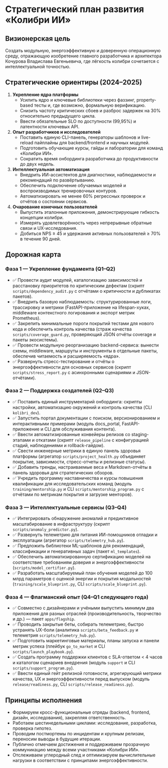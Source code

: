 # Стратегический план развития «Колибри ИИ»

## Визионерская цель
Создать модульную, энергоэффективную и доверенную операционную среду, отражающую изобретение главного разработчика и архитектора Кочурова Владислава Евгеньевича, где лёгкость колибри сочетается с интеллектуальной точностью.

## Стратегические ориентиры (2024–2025)
1. **Укрепление ядра платформы**
   - Усилить ядро и ключевые библиотеки через фаззинг, property-based тесты и, где возможно, формальную верификацию.
   - Снизить частоту критических сбоев и разброс задержек на 30% относительно предыдущего цикла.
   - Ввести обязательные SLO по доступности (99,95%) и латентности ключевых API.
2. **Опыт разработчиков и исследователей**
   - Поставить единую CLI-панель, генераторы шаблонов и live-reload пайплайны для backend/frontend и научных модулей.
   - Подготовить обучающие курсы, гайды и лаборатории для команд «Колибри ИИ».
   - Сократить время онбординга разработчика до продуктивности до двух недель.
3. **Интеллектуальная автоматизация**
   - Внедрить ИИ-ассистентов для диагностики, наблюдаемости и рекомендаций по развёртыванию.
   - Обеспечить подключение обучаемых моделей и воспроизводимых тренировочных контуров.
   - Автоматизировать не менее 60% регрессных проверок и отчётов о состоянии сервисов.
4. **Очарование конечных пользователей**
   - Выпустить эталонные приложения, демонстрирующие гибкость концепции колибри.
   - Измерять удовлетворённость через непрерывные обратные связи и UX-исследования.
   - Добиться NPS ≥ 45 и удержания активных пользователей ≥ 70% в течение 90 дней.

## Дорожная карта
### Фаза 1 — Укрепление фундамента (Q1–Q2)
- ✅ Провести аудит модулей, каталогизацию зависимостей и расстановку приоритетов по критическим дефектам (скрипт `scripts/dependency_audit.py` с отчётами о критичности и дубликатах пакетов).
- ✅ Внедрить базовую наблюдаемость: структурированные логи, трассировку и метрики (FastAPI-приложение на lifespan-хуках, middleware контекстного логирования и экспорт метрик Prometheus).
- ✅ Закрепить минимальные пороги покрытий тестами для нового кода и обеспечить контроль качества (страж качества `scripts/coverage_guard.py`, проверяющий JSON отчёты coverage и пакеты экосистемы).
- ✅ Провести модульную реорганизацию backend-сервиса: вынести схемы, middleware, маршруты и инструменты в отдельные пакеты, обеспечив читаемость и расширяемость «ядра».
- ✅ Развернуть стресс-тестирование и отчёты о энергоэффективности для основных сервисов (скрипт `scripts/stress_report.py` с асинхронными сценариями и JSON-отчётами).

### Фаза 2 — Поддержка создателей (Q2–Q3)
- ✅ Поставить единый инструментарий онбординга: скрипты настройки, автоматизацию окружений и контроль качества (CLI `kolibri_dev`).
- ✅ Запустить портал документации с поиском, версионированием и интерактивными примерами (модуль docs_portal, FastAPI-приложение и CLI для обслуживания контента).
- ✅ Ввести автоматизированные конвейеры релизов со staging-этапами и откатами
  (скрипт `release_pipeline` с конфигурацией стадий, наблюдениями и rollback-гайдом).
- ✅ Свести инженерные метрики в единую панель здоровья платформы (агрегатор `scripts/project_health.py` объединяет покрытие, зависимости, стресс-отчеты и релизные статусы).
- ✅ Добавить тренды, настраиваемые веса и Markdown-отчёты в панель здоровья для стратегических обзоров.
- ✅ Учредить программу наставничества и курсы повышения квалификации для исследовательских команд (модуль `training/mentorship.py` и CLI `scripts/mentorship_program.py` с отчётами по метрикам покрытия и загрузке менторов).

### Фаза 3 — Интеллектуальные сервисы (Q3–Q4)
- ✅ Интегрировать обнаружение аномалий и предиктивное масштабирование в инфраструктуру (скрипт `scripts/anomaly_predictor.py`).
- ✅ Развернуть телеметрию для питания ИИ-помощников отладки и эксплуатации (агрегатор `scripts/telemetry_hub.py`).
- ✅ Предложить библиотеки ML-шаблонов для рекомендаций, классификации и генеративных задач (пакет `ml_templates`).
- ✅ Обеспечить автоматизированную сертификацию моделей на соответствие требованиям доверия и энергоэффективности (`scripts/model_certifier.py`).
- ✅ Разработать масштабируемый план обучения моделей до 100 млрд параметров с оценкой энергии и покрытия модальностей (`training/scale_blueprint.py`, CLI `scripts/scale_blueprint.py`).

### Фаза 4 — Флагманский опыт (Q4–Q1 следующего года)
- ✅ Совместно с дизайнерами и учёными выпустить минимум два приложения для разных отраслей (производительность, творчество и др.) — пакет `apps/flagship`.
- ✅ Проводить закрытые беты, собирать телеметрию, быстро устранять UX-боли (аналитика `scripts/beta_feedback.py` и телеметрия `scripts/telemetry_hub.py`).
- ✅ Подготовить маркетинговые материалы, планы запуска и панели метрик успеха (плейбук `go_to_market` и CLI `scripts/launch_playbook.py`).
- ✅ Создать программу поддержки клиентов с SLA-ответом < 4 часов и каталогом сценариев внедрения (модуль `support` и CLI `scripts/support_program.py`).
- ✅ Ввести единый гейт релизной готовности, агрегирующий метрики качества, UX и энергоэффективности перед выпуском (модуль `release/readiness.py`, CLI `scripts/release_readiness.py`).

## Принципы исполнения
- Формируем кросс-функциональные отряды (backend, frontend, дизайн, исследования), закрепляя ответственность.
- Работаем шестинедельными циклами: исследование, разработка, проверка гипотез.
- Проводим постмортемы по инцидентам и крупным релизам, переносим выводы в будущие итерации.
- Публично отмечаем достижения и поддерживаем прозрачную коммуникацию между всеми участниками «Колибри ИИ».
- Отслеживаем углеродный след и оптимизируем вычислительные нагрузки в соответствии с принципами энергоэффективности.
